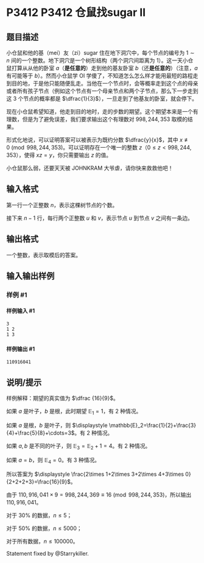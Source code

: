 # P3412 P3412 仓鼠找sugar II

## 题目描述

小仓鼠和他的基（mei）友（zi）sugar 住在地下洞穴中，每个节点的编号为 $1\sim n$ 间的一个整数。地下洞穴是一个树形结构（两个洞穴间距离为 $1$）。这一天小仓鼠打算从从他的卧室 $a$（**是任意的**）走到他的基友卧室 $b$（还**是任意的**）（注意，$a$ 有可能等于 $b$）。然而小仓鼠学 OI 学傻了，不知道怎么怎么样才能用最短的路程走到目的地，于是他只能随便乱走。当他在一个节点时，会等概率走到这个点的母亲或者所有孩子节点（例如这个节点有一个母亲节点和两个子节点，那么下一步走到这 $3$ 个节点的概率都是 $\dfrac{1}{3}$），一旦走到了他基友的卧室，就会停下。

现在小仓鼠希望知道，他走到目的地时，走的步数的期望。这个期望本来是一个有理数，但是为了避免误差，我们要求输出这个有理数对 $998,244,353$ 取模的结果。

形式化地说，可以证明答案可以被表示为既约分数 $\dfrac{y}{x}$，其中 $x\not\equiv 0\pmod {998,244,353}$。可以证明存在一个唯一的整数 $z$（$0\le z\lt 998,244,353$），使得 $xz=y$，你只需要输出 $z$ 的值。


小仓鼠那么弱，还要天天被 JOHNKRAM 大爷虐，请你快来救救他吧！

## 输入格式

第一行一个正整数 $n$，表示这棵树节点的个数。

接下来 $n-1$ 行，每行两个正整数 $u$ 和 $v$，表示节点 $u$ 到节点 $v$ 之间有一条边。

## 输出格式

一个整数，表示取模后的答案。

## 输入输出样例

### 样例 #1

#### 样例输入 #1

```
3
1 2
1 3
```

#### 样例输出 #1

```
110916041
```

## 说明/提示

样例解释：期望的真实值为 $\dfrac {16}{9}$。

如果 $a$ 是叶子，$b$ 是根，此时期望 $\mathbb{E}_1=1$，有 $2$ 种情况。

如果 $a$ 是根，$b$ 是叶子，则 $\displaystyle \mathbb{E}_2=\frac{1}{2}+\frac{3}{4}+\frac{5}{8}+\cdots=3$。有 $2$ 种情况。

如果 $a,b$ 是不同的叶子，则 $\mathbb{E}_3=\mathbb{E}_2+1=4$。有 $2$ 种情况。

如果 $a=b$，则 $\mathbb{E}_4=0$。有 $3$ 种情况。

所以答案为 $\displaystyle \frac{2\times 1+2\times 3+2\times 4+3\times 0}{2+2+2+3}=\frac{16}{9}$。

由于 $110,916,041\times 9=998,244,369\equiv 16\pmod {998,244,353}$，所以输出 $110,916,041$。

对于 $30\%$ 的数据，$n\le 5$；

对于 $50\%$ 的数据，$n\le 5000$；

对于所有数据，$n\le 100000$。

$\text{Statement fixed by @Starrykiller.}$
